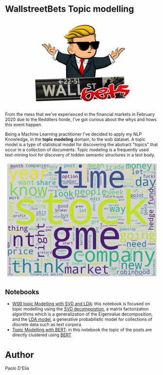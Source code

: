 # WallstreetBets Topic modelling

![wsb-icon](assets/wsb-icon.jpg)

From the mess that we've experienced in the financial markets in February 2020 due to the Redditers horde, I've got curious about the whys and hows this event happen. 


Being a Machine Learning practitioner I've decided to apply my NLP Knowledge, in the **topic modeling** domain, to the wsb dataset. A topic model is a type of statistical model for discovering the abstract "topics" that occur in a collection of documents. Topic modeling is a frequently used text-mining tool for discovery of hidden semantic structures in a text body. 

![wc-wsb](assets/wsb-worldcloud.png)

## Notebooks

- [WSB topic Modelling with SVD and LDA](wsb-topic-modelling.ipynb): this notebook is focused on topic modelling using the [SVD decompoistion](https://en.wikipedia.org/wiki/Singular_value_decomposition), a matrix factorization algorithms which is a generalization of the Eigenvalue decomposition, and the [LDA model](https://www.jmlr.org/papers/volume3/blei03a/blei03a.pdf), a generative probabilistic model for collections of discrete data such as text corpora.   
- [Topic Modelling with BERT](WSB_Topic_Modelling_with_BERT.ipynb): in this notebook the topic of the posts are directly clustered using [BERT](https://arxiv.org/pdf/1810.04805.pdf)

# Author 

Paolo D'Elia